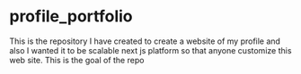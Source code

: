 # profile_portfolio
This is the repository I have created to create a website of my profile and also I wanted it to be scalable next js platform so that anyone customize this web site. This is the goal of the repo
